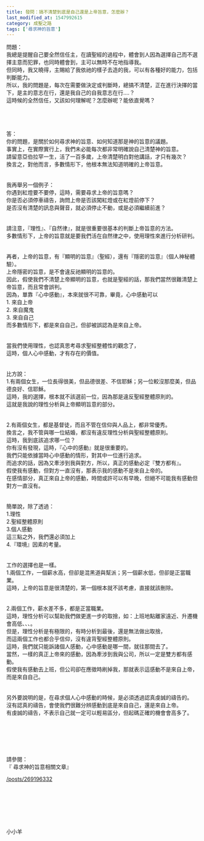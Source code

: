 ```yaml
---
title: 發問：搞不清楚到底是自己還是上帝旨意，怎麼辦？
last_modified_at: 1547992615
category: 成聖之路
tags: ['尋求神的旨意']
---
```


<p>問題：<br/>
我總是提醒自己要全然信任主，在讀聖經的過程中，體會到人因為選擇自己而不選擇主意而犯罪，也同時體會到，主可以無時不在地指導我。<br/>
但同時，我又曉得，主賜給了我依祂的樣子去造的我，可以有各種好的能力，包括判斷能力。<br/>
所以，我的問題是，每次在需要做決定或判斷時，總搞不清楚，正在進行決擇的當下，是主的意志在行，還是我自己的自我意志在行....？<br/>
這時候的全然信任，又該如何理解呢？怎麼辦呢？能依直覺嗎？<br/>
<!--more--><br/>
<br/>
<br/>
<br/>
答：<br/>
你的問題，是關於如何尋求神的旨意、如何知道那是神的旨意的議題。<br/>
事實上，在實際實行上，我們未必能每次都非常明確說自己清楚神的旨意。<br/>
請留意亞伯拉罕一生，活了一百多歲，上帝清楚明白對他講話，才只有幾次？<br/>
換言之，對他而言，多數情形下，他根本無法知道明確的上帝旨意。<br/>
<br/>
<br/>
我再舉另一個例子：<br/>
你遇到紅燈要不要停，這時，需要尋求上帝的旨意嗎？<br/>
你是否必須停車禱告，詢問上帝是否該闖紅燈或在紅燈前停下？<br/>
是否沒有清楚的訊息與聲音，就必須停止不動，或是必須繼續前進？<br/>
<br/>
<br/>
請注意，『理性』、『自然律』，就是很重要很基本的判斷上帝旨意的方法。<br/>
多數情形下，上帝的旨意就是要我們活在自然律之中，使用理性來進行分析研判。<br/>
<br/>
<br/>
再者，上帝的旨意，有『顯明的旨意』（聖經），還有『隱密的旨意』（個人神秘體驗）。<br/>
上帝隱密的旨意，是不會違反祂顯明的旨意的。<br/>
因此，假使我們不清楚上帝顯明的旨意，也就是聖經的話，那我們當然很難清楚上帝旨意，而且常會誤判。<br/>
因為，單靠『心中感動』，本來就很不可靠，畢竟，心中感動可以<br/>
1. 來自上帝<br/>
2. 來自魔鬼<br/>
3. 來自自己<br/>
而多數情形下，都是來自自己，但卻被誤認為是來自上帝。<br/>
<br/>
<br/>
當我們使用理性，也認真思考尋求聖經整體性的觀念了，<br/>
這時，個人心中感動，才有存在的價值。<br/>
<br/>
<br/>
比方說：<br/>
1.有兩個女生，一位長得很美，但品德很差、不信耶穌；另一位較沒那麼美，但品德良好、信耶穌。<br/>
這時，我的選擇，根本就不該選前一位，因為那是違反聖經整體原則的。<br/>
這就是我說的理性分析與上帝顯明旨意的部分。<br/>
<br/>
<br/>
2.有兩個女生，都是基督徒，而且不管在信仰與人品上，都非常優秀。<br/>
換言之，我不管與哪一位結婚，都沒有違反理性分析與聖經整體原則。<br/>
這時，我到底該追求哪一位？<br/>
你有沒有發現，這時，『心中的感動』就是很重要的。<br/>
我們只能依據當時心中感動的情形，對其中一位進行追求。<br/>
而追求的話，因為又牽涉到我與對方，所以，真正的感動必定『雙方都有』。<br/>
假使我有感動，但對方一直沒有，那表示我的感動不是來自上帝的。<br/>
在感情部分，真正來自上帝的感動，時間或許可以有早晚，但絕不可能我有感動但對方一直沒有。<br/>
<br/>
<br/>
簡單說，除了透過：<br/>
1.理性<br/>
2.聖經整體原則<br/>
3.個人感動<br/>
這三點之外，我們還必須加上<br/>
4.『環境』因素的考量。<br/>
<br/>
<br/>
工作的選擇也是一樣。<br/>
1.兩個工作，一個薪水高，但卻是混黑道與幫派；另一個薪水低，但卻是正當職業。<br/>
這時，上帝的旨意是很清楚的，第一個根本就不該考慮，直接就該刪除。<br/>
<br/>
<br/>
2.兩個工作，薪水差不多，都是正當職業。<br/>
這時，理性分析可以幫助我們做更進一步的取捨，如：上班地點離家遠近、升遷機會高低、、、。<br/>
但是，理性分析是有極限的，有時分析到最後，還是無法做出取捨，<br/>
而這兩個工作也都合乎信仰，沒有違背聖經整體原則。<br/>
這時，我們就只能訴諸個人感動，心中感動是哪一間，就往那間去了。<br/>
當然，一樣的真正上帝來的感動，因為牽涉到我與公司，所以一定是雙方都有感動。<br/>
假使我有感動去上班，但公司卻在應徵時刷掉我，那就表示這感動不是來自上帝，而是來自自己。<br/>
<br/>
<br/>
另外要說明的是，在尋求個人心中感動的時候，是必須透過認真虔誠的禱告的。<br/>
沒有認真的禱告，會使我們很難分辨感動到底是來自自己，還是來自上帝。<br/>
有虔誠的禱告，不表示自己就一定可以輕易區分，但起碼正確的機會會高多了。<br/>
<br/>
<br/>
<br/>
<br/>
<br/>
<br/>
請參閱：<br/>
『 尋求神的旨意相關文章』</p>
<p><a href="/posts/269196332" target="_blank">/posts/269196332</a><br/>
<br/>
<br/>
<br/>
<br/>
<br/>
<br/>
<br/>
小小羊<br/>
 </p>

